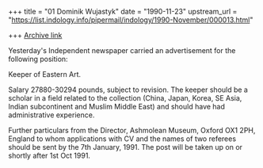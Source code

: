 +++
title = "01 Dominik Wujastyk"
date = "1990-11-23"
upstream_url = "https://list.indology.info/pipermail/indology/1990-November/000013.html"

+++
[Archive link](https://list.indology.info/pipermail/indology/1990-November/000013.html)



Yesterday's Independent newspaper carried an advertisement for the
following position:

Keeper of Eastern Art.

Salary 27880-30294 pounds, subject to revision.  The keeper should be a
scholar in a field related to the collection (China, Japan, Korea, SE
Asia, Indian subcontinent and Muslim Middle East) and should have had
administrative experience.

Further particulars from the Director,
Ashmolean Museum,
Oxford OX1 2PH,
England
to whom applications with CV and the names of two referees should be
sent by the 7th January, 1991.  The post will be taken up on or shortly
after 1st Oct 1991.






